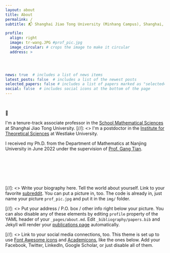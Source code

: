```yaml
---
layout: about
title: About
permalink: /
subtitle: 📬 Shanghai Jiao Tong University (Minhang Campus), Shanghai, China. 

profile:
  align: right
  image: tr-wang.JPG #prof_pic.jpg
  image_circular: # crops the image to make it circular
  address: >


    

news: true  # includes a list of news items
latest_posts: false  # includes a list of the newest posts
selected_papers: false # includes a list of papers marked as "selected={true}"
social: false  # includes social icons at the bottom of the page
---
```


&nbsp;

👋

I'm a tenure-track associate professor in the [School Mathematical Sciences](https://math.sjtu.edu.cn) at Shanghai Jiao Tong University. 
[//]: <> I'm a postdoctor in the [Institute for Theoretical Sciences](https://its.westlake.edu.cn/index.htm) at Westlake University. 


I received my Ph.D. from the Department of Mathematics at Nanjing University in June 2022 under the supervision of [Prof. Gang Tian](http://tian.bicmr.pku.edu.cn/index.htm). 

&nbsp;

&nbsp;

&nbsp;


[//]: <> Write your biography here. Tell the world about yourself. Link to your favorite [subreddit](http://reddit.com). You can put a picture in, too. The code is already in, just name your picture `prof_pic.jpg` and put it in the `img/` folder.

[//]: <> Put your address / P.O. box / other info right below your picture. You can also disable any of these elements by editing `profile` property of the YAML header of your `_pages/about.md`. Edit `_bibliography/papers.bib` and Jekyll will render your [publications page](/al-folio/publications/) automatically.

[//]: <> Link to your social media connections, too. This theme is set up to use [Font Awesome icons](http://fortawesome.github.io/Font-Awesome/) and [Academicons](https://jpswalsh.github.io/academicons/), like the ones below. Add your Facebook, Twitter, LinkedIn, Google Scholar, or just disable all of them.
